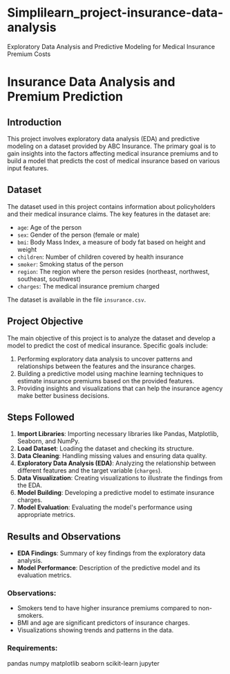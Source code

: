 # Simplilearn_project-insurance-data-analysis
Exploratory Data Analysis and Predictive Modeling for Medical Insurance Premium Costs

# Insurance Data Analysis and Premium Prediction

## Introduction

This project involves exploratory data analysis (EDA) and predictive modeling on a dataset provided by ABC Insurance. The primary goal is to gain insights into the factors affecting medical insurance premiums and to build a model that predicts the cost of medical insurance based on various input features.

## Dataset

The dataset used in this project contains information about policyholders and their medical insurance claims. The key features in the dataset are:

- `age`: Age of the person
- `sex`: Gender of the person (female or male)
- `bmi`: Body Mass Index, a measure of body fat based on height and weight
- `children`: Number of children covered by health insurance
- `smoker`: Smoking status of the person
- `region`: The region where the person resides (northeast, northwest, southeast, southwest)
- `charges`: The medical insurance premium charged

The dataset is available in the file `insurance.csv`.

## Project Objective

The main objective of this project is to analyze the dataset and develop a model to predict the cost of medical insurance. Specific goals include:

1. Performing exploratory data analysis to uncover patterns and relationships between the features and the insurance charges.
2. Building a predictive model using machine learning techniques to estimate insurance premiums based on the provided features.
3. Providing insights and visualizations that can help the insurance agency make better business decisions.
   
## Steps Followed

1. **Import Libraries**: Importing necessary libraries like Pandas, Matplotlib, Seaborn, and NumPy.
2. **Load Dataset**: Loading the dataset and checking its structure.
3. **Data Cleaning**: Handling missing values and ensuring data quality.
4. **Exploratory Data Analysis (EDA)**: Analyzing the relationship between different features and the target variable (`charges`).
5. **Data Visualization**: Creating visualizations to illustrate the findings from the EDA.
6. **Model Building**: Developing a predictive model to estimate insurance charges.
7. **Model Evaluation**: Evaluating the model's performance using appropriate metrics.
   
## Results and Observations

- **EDA Findings**: Summary of key findings from the exploratory data analysis.
- **Model Performance**: Description of the predictive model and its evaluation metrics.

### Observations:
- Smokers tend to have higher insurance premiums compared to non-smokers.
- BMI and age are significant predictors of insurance charges.
- Visualizations showing trends and patterns in the data.
  
### Requirements: 
pandas
numpy
matplotlib
seaborn
scikit-learn
jupyter
